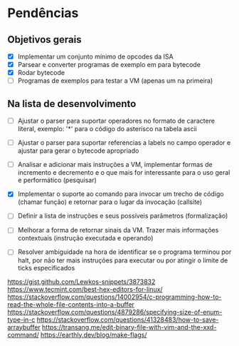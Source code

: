 # Pendências

## Objetivos gerais

- [x] Implementar um conjunto mínimo de opcodes da ISA
- [x] Parsear e converter programas de exemplo em para bytecode
- [x] Rodar bytecode
- [ ] Programas de exemplos para testar a VM (apenas um na primeira)

## Na lista de desenvolvimento

- [ ] Ajustar o parser para suportar operadores no formato de caractere literal, exemplo: '*' para o código do asterísco na tabela ascii
- [ ] Ajustar o parser para suportar referencias a labels no campo operador e ajustar para gerar o bytecode apropriado
- [ ] Analisar e adicionar mais instruções a VM, implementar formas de incremento e decremento e o que mais for interessante para o uso geral e performático (pesquisar)
- [x] Implementar o suporte ao comando para invocar um trecho de código (chamar função) e retornar para o lugar da invocação (callsite)
- [ ] Definir a lista de instruções e seus possíveis parâmetros (formalização)
- [ ] Melhorar a forma de retornar sinais da VM. Trazer mais informações contextuais (instrução executada e operando)
- [ ] Resolver ambiguidade na hora de identificar se o programa terminou por halt, por não ter mais instruções para executar ou por atingir o limite de ticks especificados


https://gist.github.com/Lewkos-snippets/3873832
https://www.tecmint.com/best-hex-editors-for-linux/
https://stackoverflow.com/questions/14002954/c-programming-how-to-read-the-whole-file-contents-into-a-buffer
https://stackoverflow.com/questions/4879286/specifying-size-of-enum-type-in-c
https://stackoverflow.com/questions/41328483/how-to-save-arraybuffer
https://transang.me/edit-binary-file-with-vim-and-the-xxd-command/
https://earthly.dev/blog/make-flags/